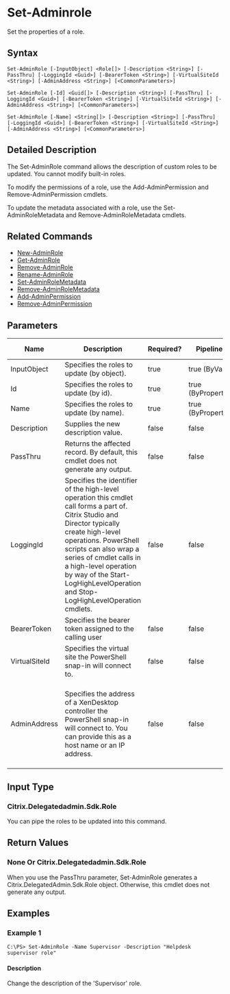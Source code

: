 ﻿
# Set-Adminrole
Set the properties of a role.
## Syntax
```
Set-AdminRole [-InputObject] <Role[]> [-Description <String>] [-PassThru] [-LoggingId <Guid>] [-BearerToken <String>] [-VirtualSiteId <String>] [-AdminAddress <String>] [<CommonParameters>]

Set-AdminRole [-Id] <Guid[]> [-Description <String>] [-PassThru] [-LoggingId <Guid>] [-BearerToken <String>] [-VirtualSiteId <String>] [-AdminAddress <String>] [<CommonParameters>]

Set-AdminRole [-Name] <String[]> [-Description <String>] [-PassThru] [-LoggingId <Guid>] [-BearerToken <String>] [-VirtualSiteId <String>] [-AdminAddress <String>] [<CommonParameters>]
```
## Detailed Description
The Set-AdminRole command allows the description of custom roles to be updated. You cannot modify built-in roles.

To modify the permissions of a role, use the Add-AdminPermission and Remove-AdminPermission cmdlets.

To update the metadata associated with a role, use the Set-AdminRoleMetadata and Remove-AdminRoleMetadata cmdlets.


## Related Commands

* [New-AdminRole](../New-AdminRole/)
* [Get-AdminRole](../Get-AdminRole/)
* [Remove-AdminRole](../Remove-AdminRole/)
* [Rename-AdminRole](../Rename-AdminRole/)
* [Set-AdminRoleMetadata](../Set-AdminRoleMetadata/)
* [Remove-AdminRoleMetadata](../Remove-AdminRoleMetadata/)
* [Add-AdminPermission](../Add-AdminPermission/)
* [Remove-AdminPermission](../Remove-AdminPermission/)
## Parameters
| Name   | Description | Required? | Pipeline Input | Default Value |
| --- | --- | --- | --- | --- |
| InputObject | Specifies the roles to update (by object). | true | true (ByValue) |  |
| Id | Specifies the roles to update (by id). | true | true (ByPropertyName) |  |
| Name | Specifies the roles to update (by name). | true | true (ByPropertyName) |  |
| Description | Supplies the new description value. | false | false |  |
| PassThru | Returns the affected record. By default, this cmdlet does not generate any output. | false | false | False |
| LoggingId | Specifies the identifier of the high-level operation this cmdlet call forms a part of. Citrix Studio and Director typically create high-level operations. PowerShell scripts can also wrap a series of cmdlet calls in a high-level operation by way of the Start-LogHighLevelOperation and Stop-LogHighLevelOperation cmdlets. | false | false |  |
| BearerToken | Specifies the bearer token assigned to the calling user | false | false |  |
| VirtualSiteId | Specifies the virtual site the PowerShell snap-in will connect to. | false | false |  |
| AdminAddress | Specifies the address of a XenDesktop controller the PowerShell snap-in will connect to. You can provide this as a host name or an IP address. | false | false | Localhost. Once a value is provided by any cmdlet, this value becomes the default. |

## Input Type

### Citrix.Delegatedadmin.Sdk.Role
You can pipe the roles to be updated into this command.
## Return Values

### None Or Citrix.Delegatedadmin.Sdk.Role
When you use the PassThru parameter, Set-AdminRole generates a Citrix.DelegatedAdmin.Sdk.Role object. Otherwise, this cmdlet does not generate any output.
## Examples

### Example 1
```
C:\PS> Set-AdminRole -Name Supervisor -Description "Helpdesk supervisor role"
```
#### Description
Change the description of the 'Supervisor' role.
